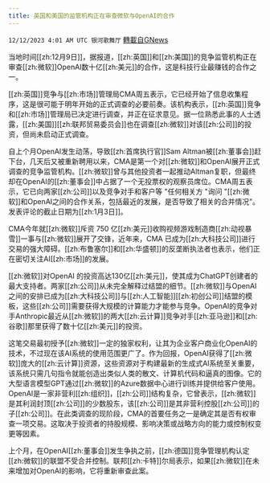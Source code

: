 ```yaml
---
title: 英国和美国的监管机构正在审查微软与OpenAI的合作
---
```

`12/12/2023 4:01 AM UTC 银河歌舞厅` [轉載自GNews](https://gnews.org/articles/2098744)

当地时间[[zh:12月9日]]，据报道，[[zh:英国]]和[[zh:美国]]的竞争监管机构正在审查[[zh:微软]]OpenAI数十亿[[zh:美元]]的合作，这是科技行业最赚钱的合作之一。

[[zh:英国]]竞争与[[zh:市场]]管理局CMA周五表示，它已经开始了信息收集程序，这是很可能于明年开始的正式调查的必要前奏。该机构表示，[[zh:英国]]竞争和[[zh:市场]]管理局已决定进行调查，并正在征求意见。据一位熟悉此事的人士透露，[[zh:美国]][[zh:联邦贸易委员会]]也在调查[[zh:微软]]对该[[zh:公司]]的投资，但尚未启动正式调查。

自上个月OpenAI发生动荡，导致[[zh:首席执行官]]Sam Altman被[[zh:董事会]]赶下台，几天后又被重新聘用以来，CMA是第一个对[[zh:微软]]和OpenAI展开正式调查的竞争监管机构。[[zh:微软]]曾与其他投资者一起推动Altman复职，但最终却在OpenAI的[[zh:董事会]]中占据了一个无投票权的观察员席位。CMA周五表示，它已向两家[[zh:公司]]以及竞争对手和客户等 "任何相关方 "询问 "[[zh:微软]]和OpenAI之间的合作关系，包括最近的发展，是否导致了相关的合并情况"。发表评论的截止日期为[[zh:1月3日]]。

CMA今年就[[zh:微软]]斥资 750 亿[[zh:美元]]收购视频游戏制造商[[zh:动视暴雪]]一事与[[zh:微软]]展开了交锋，近年来，CMA 已成为[[zh:大科技公司]]进行交易的强大障碍。[[zh:布鲁塞尔]]和[[zh:华盛顿]]的反垄断执法者也表示，他们正在密切关注AI[[zh:市场]]的发展。

[[zh:微软]]对OpenAI 的投资高达130亿[[zh:美元]]，使其成为ChatGPT创建者的最大支持者。两家[[zh:公司]]从未完全解释过结盟的细节。[[zh:微软]]与OpenAI 之间的安排已成为[[zh:大科技公司]]与[[zh:人工智能]][[zh:初创公司]]结盟的模板，这些[[zh:公司]]需要获得大规模的计算能力才能参与竞争。OpenAI的竞争对手Anthropic最近从[[zh:微软]]的两大[[zh:云计算]]竞争对手[[zh:亚马逊]]和[[zh:谷歌]]那里获得了数十亿[[zh:美元]]的投资。

这笔交易最初授予[[zh:微软]]一定的独家权利，让其为企业客户商业化OpenAI的技术，不过现在该AI系统的使用范围更广了。作为回报，OpenAI获得了[[zh:微软]]庞大的[[zh:云计算]]资源，这些资源对于构建最新的生成式AI系统至关重要，该系统只需几句指令就能创造出类似人类的散文、计算机代码和逼真的图像。它的大型语言模型GPT通过[[zh:微软]]的Azure数据中心进行训练并提供给客户使用。
OpenAI是一家非营利[[zh:组织]]，[[zh:公司]]结构复杂，它曾表示，[[zh:微软]]是其利润封顶[[zh:公司]]的少数股东，该[[zh:公司]]是其非营利控股[[zh:公司]]的子[[zh:公司]]。在此类调查的现阶段，CMA的首要任务之一是确定其是否有权审查一项交易。这取决于投资者的持股规模、影响决策或战略方向的能力或控制权变更等因素。

上个月，在OpenAI[[zh:董事会]]发生争执之前，[[zh:德国]]竞争管理机构认定[[zh:微软]]的联盟不受合并控制。联邦[[zh:卡特]]尔局表示，如果[[zh:微软]]在未来增加对OpenAI的影响，它将重新审查此案。


